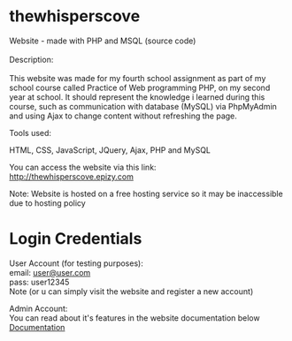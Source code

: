 # thewhisperscove
Website - made with PHP and MSQL (source code)<br/><br/>
Description:<br/><br/>
This website was made for my fourth school assignment as part of my school course called Practice of Web programming PHP, on my second year at school.
It should represent the knowledge i learned during this course, such as communication with database (MySQL) via PhpMyAdmin and using Ajax to change content without refreshing the page. 


Tools used:

HTML, CSS, JavaScript, JQuery, Ajax, PHP and MySQL

You can access the website via this link:<br/>
http://thewhisperscove.epizy.com

Note: Website is hosted on a free hosting service so it may be inaccessible due to hosting policy

# Login Credentials

User Account (for testing purposes):<br/>
email: user@user.com<br/>
pass: user12345<br/>
Note (or u can simply visit the website and register a new account)

Admin Account:<br/>
You can read about it's features in the website documentation below<br/>
<a href="https://raw.githubusercontent.com/MPSites/thewhisperscove/main/doc.pdf">Documentation</a>
